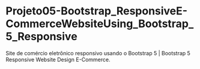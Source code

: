 # Projeto05-Bootstrap_ResponsiveE-CommerceWebsiteUsing_Bootstrap_5_Responsive
Site de comércio eletrônico responsivo usando o Bootstrap 5 | Bootstrap 5 Responsive Website Design E-Commerce.
